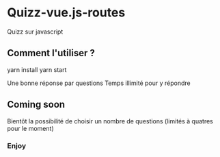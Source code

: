 # Quizz-vue.js-routes
Quizz sur javascript 

## Comment l'utiliser ? 
yarn install
yarn start

Une bonne réponse par questions
Temps illimité pour y répondre

## Coming soon
Bientôt la possibilité de choisir un nombre de questions (limités à quatres pour le moment)

### Enjoy

